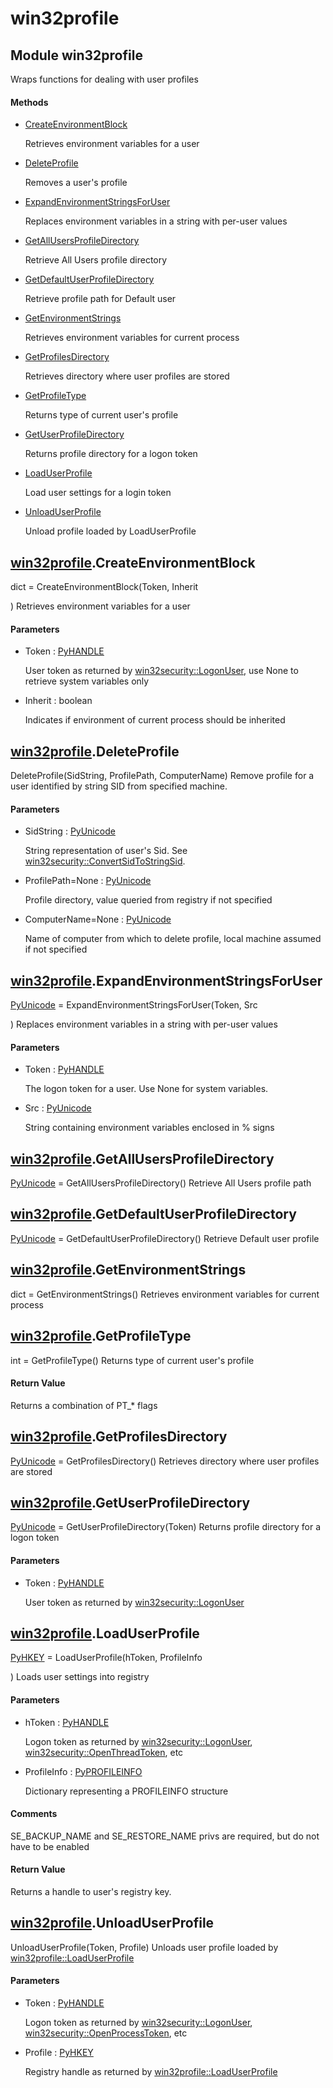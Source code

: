 # win32profile


## Module win32profile

Wraps functions for dealing with user profiles

#### Methods

  - [CreateEnvironmentBlock](win32profile.md#win32profilecreateenvironmentblock)

    Retrieves environment variables for a user&nbsp;

  - [DeleteProfile](win32profile.md#win32profiledeleteprofile)

    Removes a user's profile&nbsp;

  - [ExpandEnvironmentStringsForUser](win32profile.md#win32profileexpandenvironmentstringsforuser)

    Replaces environment variables in a string with per-user values&nbsp;

  - [GetAllUsersProfileDirectory](win32profile.md#win32profilegetallusersprofiledirectory)

    Retrieve All Users profile directory&nbsp;

  - [GetDefaultUserProfileDirectory](win32profile.md#win32profilegetdefaultuserprofiledirectory)

    Retrieve profile path for Default user&nbsp;

  - [GetEnvironmentStrings](win32profile.md#win32profilegetenvironmentstrings)

    Retrieves environment variables for current process&nbsp;

  - [GetProfilesDirectory](win32profile.md#win32profilegetprofilesdirectory)

    Retrieves directory where user profiles are stored&nbsp;

  - [GetProfileType](win32profile.md#win32profilegetprofiletype)

    Returns type of current user's profile&nbsp;

  - [GetUserProfileDirectory](win32profile.md#win32profilegetuserprofiledirectory)

    Returns profile directory for a logon token&nbsp;

  - [LoadUserProfile](win32profile.md#win32profileloaduserprofile)

    Load user settings for a login token&nbsp;

  - [UnloadUserProfile](win32profile.md#win32profileunloaduserprofile)

    Unload profile loaded by LoadUserProfile&nbsp;


## [win32profile](win32profile.md#win32profile)\.CreateEnvironmentBlock

dict = CreateEnvironmentBlock\(Token, Inherit

\)
Retrieves environment variables for a user

#### Parameters

  - Token : [PyHANDLE](PyHANDLE.md)

    User token as returned by [win32security::LogonUser](win32security.md#win32securitylogonuser), use None to retrieve system variables only

  - Inherit : boolean

    Indicates if environment of current process should be inherited


## [win32profile](win32profile.md#win32profile)\.DeleteProfile

DeleteProfile\(SidString, ProfilePath, ComputerName\)
Remove profile for a user identified by string SID from specified machine\.

#### Parameters

  - SidString : [PyUnicode](PyUnicode.md)

    String representation of user's Sid\.  See [win32security::ConvertSidToStringSid](win32security.md#win32securityconvertsidtostringsid)\.

  - ProfilePath=None : [PyUnicode](PyUnicode.md)

    Profile directory, value queried from registry if not specified

  - ComputerName=None : [PyUnicode](PyUnicode.md)

    Name of computer from which to delete profile, local machine assumed if not specified


## [win32profile](win32profile.md#win32profile)\.ExpandEnvironmentStringsForUser

[PyUnicode](PyUnicode.md) = ExpandEnvironmentStringsForUser\(Token, Src

\)
Replaces environment variables in a string with per-user values

#### Parameters

  - Token : [PyHANDLE](PyHANDLE.md)

    The logon token for a user\.  Use None for system variables\.

  - Src : [PyUnicode](PyUnicode.md)

    String containing environment variables enclosed in % signs


## [win32profile](win32profile.md#win32profile)\.GetAllUsersProfileDirectory

[PyUnicode](PyUnicode.md) = GetAllUsersProfileDirectory\(\)
Retrieve All Users profile path


## [win32profile](win32profile.md#win32profile)\.GetDefaultUserProfileDirectory

[PyUnicode](PyUnicode.md) = GetDefaultUserProfileDirectory\(\)
Retrieve Default user profile


## [win32profile](win32profile.md#win32profile)\.GetEnvironmentStrings

dict = GetEnvironmentStrings\(\)
Retrieves environment variables for current process


## [win32profile](win32profile.md#win32profile)\.GetProfileType

int = GetProfileType\(\)
Returns type of current user's profile

#### Return Value
Returns a combination of PT\_\* flags


## [win32profile](win32profile.md#win32profile)\.GetProfilesDirectory

[PyUnicode](PyUnicode.md) = GetProfilesDirectory\(\)
Retrieves directory where user profiles are stored


## [win32profile](win32profile.md#win32profile)\.GetUserProfileDirectory

[PyUnicode](PyUnicode.md) = GetUserProfileDirectory\(Token\)
Returns profile directory for a logon token

#### Parameters

  - Token : [PyHANDLE](PyHANDLE.md)

    User token as returned by [win32security::LogonUser](win32security.md#win32securitylogonuser)


## [win32profile](win32profile.md#win32profile)\.LoadUserProfile

[PyHKEY](PyHKEY.md) = LoadUserProfile\(hToken, ProfileInfo

\)
Loads user settings into registry

#### Parameters

  - hToken : [PyHANDLE](PyHANDLE.md)

    Logon token as returned by [win32security::LogonUser](win32security.md#win32securitylogonuser), [win32security::OpenThreadToken](win32security.md#win32securityopenthreadtoken), etc

  - ProfileInfo : [PyPROFILEINFO](PyPROFILEINFO.md)

    Dictionary representing a PROFILEINFO structure

#### Comments

SE\_BACKUP\_NAME and SE\_RESTORE\_NAME privs are required, but do not have to be enabled

#### Return Value
Returns a handle to user's registry key\.


## [win32profile](win32profile.md#win32profile)\.UnloadUserProfile

UnloadUserProfile\(Token, Profile\)
Unloads user profile loaded by [win32profile::LoadUserProfile](win32profile.md#win32profileloaduserprofile)

#### Parameters

  - Token : [PyHANDLE](PyHANDLE.md)

    Logon token as returned by [win32security::LogonUser](win32security.md#win32securitylogonuser), [win32security::OpenProcessToken](win32security.md#win32securityopenprocesstoken), etc

  - Profile : [PyHKEY](PyHKEY.md)

    Registry handle as returned by [win32profile::LoadUserProfile](win32profile.md#win32profileloaduserprofile)